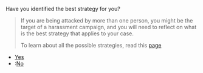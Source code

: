 <p>Have you identified the best strategy for you?</p><blockquote><p>If you are being attacked by more than one person, you might be the target of
a harassment campaign, and you will need to reflect on what is the best strategy
that applies to your case.</p>
<p>To learn about all the possible strategies, read this <a href="https://www.takebackthetech.net/be-safe/hate-speech-strategies">page</a></p>
</blockquote><p><ul>
<li><a href="../final-tips">Yes</a></li>
<li>:<a href="organisations?services=harassment">No</a></li>
</ul>
</p>
